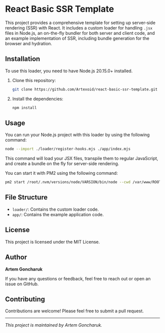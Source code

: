 
# React Basic SSR Template

This project provides a comprehensive template for setting up server-side rendering (SSR) with React. It includes a custom loader for handling `.jsx` files in Node.js, an on-the-fly bundler for both server and client code, and an example implementation of SSR, including bundle generation for the browser and hydration.

## Installation

To use this loader, you need to have Node.js 20.15.0+ installed.

1. Clone this repository:
    ```bash
    git clone https://github.com/Artexoid/react-basic-ssr-template.git
    ```

2. Install the dependencies:
    ```bash
    npm install
    ```

## Usage

You can run your Node.js project with this loader by using the following command:

```bash
node --import ./loader/register-hooks.mjs ./app/index.mjs
```

This command will load your JSX files, transpile them to regular JavaScript, and create a bundle on the fly for server-side rendering.

You can start it with PM2 using the following command:

```bash
pm2 start /root/.nvm/versions/node/VARSION/bin/node --cwd /var/www/ROOT_DIR -- --import ./loader/register-hooks.mjs ./app/index.mjs
```


## File Structure

- `loader/`: Contains the custom loader code.
- `app/`: Contains the example application code.

## License

This project is licensed under the MIT License.

## Author

**Artem Goncharuk**

If you have any questions or feedback, feel free to reach out or open an issue on GitHub.

## Contributing

Contributions are welcome! Please feel free to submit a pull request.

---

*This project is maintained by Artem Goncharuk.*
